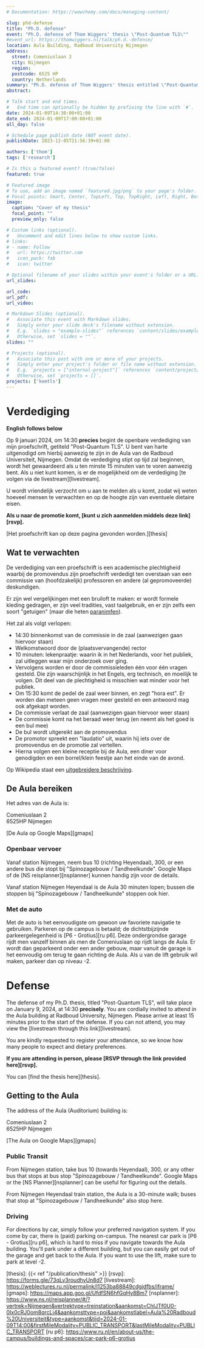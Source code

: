 ```yaml
---
# Documentation: https://wowchemy.com/docs/managing-content/

slug: phd-defense
title: "Ph.D. defense"
event: "Ph.D. defense of Thom Wiggers' thesis \"Post-Quantum TLS\""
#event_url: https://thomwiggers.nl/talk/ph.d.-defense/
location: Aula Building, Radboud University Nijmegen
address:
  street: Comeniuslaan 2
  city: Nijmegen
  region:
  postcode: 6525 HP
  country: Netherlands
summary: "Ph.D. defense of Thom Wiggers' thesis entitled \"Post-Quantum TLS\"."
abstract:

# Talk start and end times.
#   End time can optionally be hidden by prefixing the line with `#`.
date: 2024-01-09T14:30:00+01:00
date_end: 2024-01-09T17:00:00+01:00
all_day: false

# Schedule page publish date (NOT event date).
publishDate: 2023-12-05T21:56:39+01:00

authors: ['thom']
tags: ['research']

# Is this a featured event? (true/false)
featured: true

# Featured image
# To use, add an image named `featured.jpg/png` to your page's folder.
# Focal points: Smart, Center, TopLeft, Top, TopRight, Left, Right, BottomLeft, Bottom, BottomRight.
image:
  caption: "Cover of my thesis"
  focal_point: ""
  preview_only: false

# Custom links (optional).
#   Uncomment and edit lines below to show custom links.
# links:
# - name: Follow
#   url: https://twitter.com
#   icon_pack: fab
#   icon: twitter

# Optional filename of your slides within your event's folder or a URL.
url_slides:

url_code:
url_pdf:
url_video:

# Markdown Slides (optional).
#   Associate this event with Markdown slides.
#   Simply enter your slide deck's filename without extension.
#   E.g. `slides = "example-slides"` references `content/slides/example-slides.md`.
#   Otherwise, set `slides = ""`.
slides: ""

# Projects (optional).
#   Associate this post with one or more of your projects.
#   Simply enter your project's folder or file name without extension.
#   E.g. `projects = ["internal-project"]` references `content/project/deep-learning/index.md`.
#   Otherwise, set `projects = []`.
projects: ['kemtls']
---
```


# Verdediging
**English follows below**

Op 9 januari 2024, om 14:30 **precies** begint de openbare verdediging van mijn proefschrift, getiteld "Post-Quantum TLS".
U bent van harte uitgenodigd om hierbij aanwezig te zijn in de Aula van de Radboud Universiteit, Nijmegen.
Omdat de verdediging stipt op tijd zal beginnen, wordt het gewaardeerd als u ten minste 15 minuten van te voren aanwezig bent.
Als u niet kunt komen, is er de mogelijkheid om de verdediging [te volgen via de livestream][livestream].

U wordt vriendelijk verzocht om u aan te melden als u komt, zodat wij weten hoeveel mensen te verwachten en op de hoogte zijn van eventuele dietaire eisen.

**Als u naar de promotie komt, [kunt u zich aanmelden middels deze link][rsvp].**

[Het proefschrift kan op deze pagina gevonden worden.][thesis]

## Wat te verwachten

De verdediging van een proefschrift is een academische plechtigheid waarbij de
promovendus zijn proefschrift verdedigt ten overstaan van een commissie van
(hoofdzakelijk) professoren en andere (al gepromoveerde) deskundigen.

Er zijn wel vergelijkingen met een bruiloft te maken: er wordt formele kleding
gedragen, er zijn veel tradities, vast taalgebruik, en er zijn zelfs een soort
"getuigen" (maar die heten
[paranimfen](https://nl.wikipedia.org/wiki/Paranimf)).

Het zal als volgt verlopen:

- 14:30 binnenkomst van de commissie in de zaal (aanwezigen gaan hiervoor staan)
- Welkomstwoord door de (plaatsvervangende) rector
- 10 minuten: lekenpraatje: waarin ik in het Nederlands, voor het publiek, zal uitleggen waar mijn onderzoek over ging.
- Vervolgens worden er door de commissieleden één voor één vragen gesteld. Die
  zijn waarschijnlijk in het Engels, erg technisch, en moeilijk te volgen. Dit deel van de
  plechtigheid is misschien wat minder voor het publiek.
- Om 15:30 komt de pedel de zaal weer binnen, en zegt "hora est". Er worden dan meteen geen vragen meer gesteld en een antwoord mag ook afgekapt worden.
- De commissie verlaat de zaal (aanwezigen gaan hiervoor weer staan)
- De commissie komt na het beraad weer terug (en neemt als het goed is een bul mee)
- De bul wordt uitgereikt aan de promovendus
- De promotor spreekt een "laudatio" uit, waarin hij iets over de promovendus en de promotie zal vertellen.
- Hierna volgen een kleine receptie bij de Aula, een diner voor genodigden en een borrel/klein feestje aan het einde van de avond.

Op Wikipedia staat een [uitgebreidere beschrijving](https://nl.wikipedia.org/wiki/Wetenschappelijke_promotie).

## De Aula bereiken

Het adres van de Aula is:

Comeniuslaan 2<br>
6525HP Nijmegen

[De Aula op Google Maps][gmaps]

### Openbaar vervoer

Vanaf station Nijmegen, neem bus 10 (richting Heyendaal), 300, or een andere bus die stopt bij "Spinozagebouw / Tandheelkunde".
Google Maps of de [NS reisplanner][nsplanner] kunnen handig zijn voor de details.

Vanaf station Nijmegen Heyendaal is de Aula 30 minuten lopen; bussen die stoppen bij "Spinozagebouw / Tandheelkunde" stoppen ook hier.

### Met de auto

Met de auto is het eenvoudigste om gewoon uw favoriete navigatie te gebruiken.
Parkeren op de campus is betaald; de dichtstbijzijnde parkeergelegenheid is [P6 - Grotius][ru p6].
Deze ondergrondse garage rijdt men vanzelf binnen als men de Comeniuslaan op rijdt langs de Aula.
Er wordt dan geparkeerd onder een ander gebouw, maar vanuit de garage is het eenvoudig om terug te gaan richting de Aula.
Als u van de lift gebruik wil maken, parkeer dan op niveau -2.

# Defense

The defense of my Ph.D. thesis, titled "Post-Quantum TLS", will take place on January 9, 2024, at 14:30 **precisely**.
You are cordially invited to attend in the Aula building at Radboud University, Nijmegen.
Please arrive at least 15 minutes prior to the start of the defense.
If you can not attend, you may view the [livestream through this link][livestream].

You are kindly requested to register your attendance, so we know how many people to expect and dietary preferences.

**If you are attending in person, please [RSVP through the link provided here][rsvp].**

You can [find the thesis here][thesis].

## Getting to the Aula

The address of the Aula (Auditorium) building is:

Comeniuslaan 2<br>
6525HP Nijmegen

[The Aula on Google Maps][gmaps]

### Public Transit

From Nijmegen station, take bus 10 (towards Heyendaal), 300, or any other bus that stops at bus stop "Spinozagebouw / Tandheelkunde".
Google Maps or the [NS Planner][nsplanner] can be useful for figuring out the details.

From Nijmegen Heyendaal train station, the Aula is a 30-minute walk; buses that stop at "Spinozagebouw / Tandheelkunde" also stop here.

### Driving

For directions by car, simply follow your preferred navigation system.
If you come by car, there is (paid) parking on-campus. The nearest car park is [P6 - Grotius][ru p6], which is hard to miss if you navigate towards the Aula building.
You'll park under a different building, but you can easily get out of the garage and get back to the Aula.
If you want to use the lift, make sure to park at level -2.

[thesis]: {{< ref "/publication/thesis" >}}
[rsvp]: https://forms.gle/73qLv3roudhyUn8d7
[livestream]: https://weblectures.ru.nl/permalink/l1253ba88849cdgjdfbs/iframe/
[gmaps]: https://maps.app.goo.gl/UfdfSN6hfGqHy8Bm7
[nsplanner]: https://www.ns.nl/reisplanner/#/?vertrek=Nijmegen&vertrektype=treinstation&aankomst=ChIJTf0U0-0Ix0cRJ0om8qrcLj4&aankomsttype=poi&aankomstlabel=Aula%20Radboud%20Universiteit&type=aankomst&tijd=2024-01-09T14:00&firstMileModality=PUBLIC_TRANSPORT&lastMileModality=PUBLIC_TRANSPORT
[ru p6]: https://www.ru.nl/en/about-us/the-campus/buildings-and-spaces/car-park-p6-grotius
